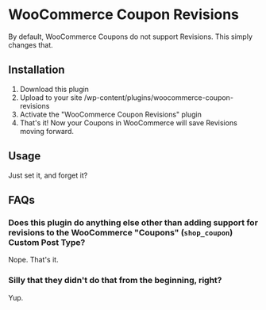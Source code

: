 # WooCommerce Coupon Revisions
By default, WooCommerce Coupons do not support Revisions. This simply changes that.

## Installation
1. Download this plugin
2. Upload to your site /wp-content/plugins/woocommerce-coupon-revisions
3. Activate the "WooCommerce Coupon Revisions" plugin
4. That's it! Now your Coupons in WooCommerce will save Revisions moving forward.

## Usage
Just set it, and forget it?

## FAQs
### Does this plugin do anything else other than adding support for revisions to the WooCommerce "Coupons" (`shop_coupon`) Custom Post Type?

Nope. That's it.

### Silly that they didn't do that from the beginning, right?

Yup.
